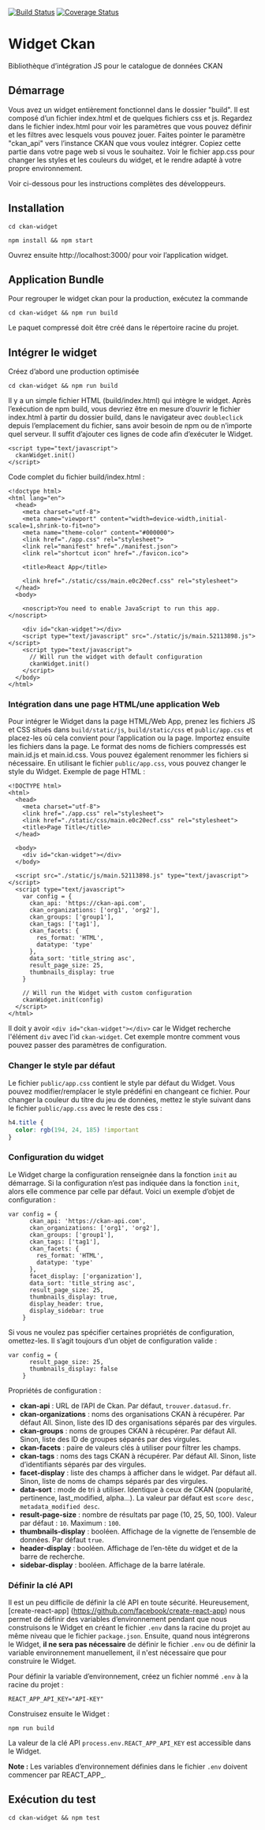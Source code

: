 [![Build Status](https://travis-ci.org/neogeo-technologies/ckan-widget.svg?branch=master)](https://travis-ci.org/neogeo-technologies/ckan-widget)
[![Coverage Status](https://coveralls.io/repos/github/neogeo-technologies/ckan-widget/badge.svg?branch=master)](https://coveralls.io/github/neogeo-technologies/ckan-widget?branch=master)

# Widget Ckan

Bibliothèque d’intégration JS pour le catalogue de données CKAN

## Démarrage

Vous avez un widget entièrement fonctionnel dans le dossier "build". Il est composé d’un fichier index.html et de quelques fichiers css et js. Regardez dans le fichier index.html pour voir les paramètres que vous pouvez définir et les filtres avec lesquels vous pouvez jouer. Faites pointer le paramètre "ckan_api" vers l’instance CKAN que vous voulez intégrer. Copiez cette partie dans votre page web si vous le souhaitez. Voir le fichier app.css pour changer les styles et les couleurs du widget, et le rendre adapté à votre propre environnement.

Voir ci-dessous pour les instructions complètes des développeurs.

## Installation

```
cd ckan-widget

npm install && npm start
```

Ouvrez ensuite http://localhost:3000/ pour voir l’application widget.

## Application Bundle

Pour regrouper le widget ckan pour la production, exécutez la commande
```
cd ckan-widget && npm run build
```

Le paquet compressé doit être créé dans le répertoire racine du projet.

## Intégrer le widget

Créez d’abord une production optimisée
```
cd ckan-widget && npm run build
```

Il y a un simple fichier HTML (build/index.html) qui intègre le widget. Après l’exécution de npm build, vous devriez être en mesure d’ouvrir le fichier index.html à partir du dossier build, dans le navigateur avec `doubleclick` depuis l’emplacement du fichier, sans avoir besoin de npm ou de n’importe quel serveur. Il suffit d’ajouter ces lignes de code afin d’exécuter le Widget.

```
<script type="text/javascript">
  ckanWidget.init()
</script>
```

Code complet du fichier build/index.html :

```
<!doctype html>
<html lang="en">
  <head>
    <meta charset="utf-8">
    <meta name="viewport" content="width=device-width,initial-scale=1,shrink-to-fit=no">
    <meta name="theme-color" content="#000000">
    <link href="./app.css" rel="stylesheet">
    <link rel="manifest" href="./manifest.json">
    <link rel="shortcut icon" href="./favicon.ico">

    <title>React App</title>

    <link href="./static/css/main.e0c20ecf.css" rel="stylesheet">
  </head>
  <body>

    <noscript>You need to enable JavaScript to run this app.</noscript>

    <div id="ckan-widget"></div>
    <script type="text/javascript" src="./static/js/main.52113898.js"></script>
    <script type="text/javascript">
      // Will run the widget with default configuration
      ckanWidget.init()
    </script>
  </body>
</html>
```

### Intégration dans une page HTML/une application Web

Pour intégrer le Widget dans la page HTML/Web App, prenez les fichiers JS et CSS situés dans `build/static/js`, `build/static/css` et `public/app.css` et placez-les où cela convient pour l’application ou la page. Importez ensuite les fichiers dans la page. Le format des noms de fichiers compressés est main.id.js et main.id.css. Vous pouvez également renommer les fichiers si nécessaire. En utilisant le fichier `public/app.css`, vous pouvez changer le style du Widget. Exemple de page HTML :
```
<!DOCTYPE html>
<html>
  <head>
    <meta charset="utf-8">
    <link href="./app.css" rel="stylesheet">
    <link href="./static/css/main.e0c20ecf.css" rel="stylesheet">
    <title>Page Title</title>
  </head>

  <body>
    <div id="ckan-widget"></div>
  </body>

  <script src="./static/js/main.52113898.js" type="text/javascript"></script>
  <script type="text/javascript">
    var config = {
      ckan_api: 'https://ckan-api.com',
      ckan_organizations: ['org1', 'org2'],
      ckan_groups: ['group1'],
      ckan_tags: ['tag1'],
      ckan_facets: {
        res_format: 'HTML',
        datatype: 'type'
      },
      data_sort: 'title_string asc',
      result_page_size: 25,
      thumbnails_display: true
    }

    // Will run the Widget with custom configuration
    ckanWidget.init(config)
  </script>
</html>
```
Il doit y avoir `<div id="ckan-widget"></div>` car le Widget recherche l'élément `div` avec l'id `ckan-widget`.
Cet exemple montre comment vous pouvez passer des paramètres de configuration.

### Changer le style par défaut

Le fichier `public/app.css` contient le style par défaut du Widget. Vous pouvez modifier/remplacer le style prédéfini en changeant ce fichier.
Pour changer la couleur du titre du jeu de données, mettez le style suivant dans le fichier `public/app.css` avec le reste des css :

```css
h4.title {
  color: rgb(194, 24, 185) !important
}
```

### Configuration du widget

Le Widget charge la configuration renseignée dans la fonction `init` au démarrage. Si la configuration n’est pas indiquée dans la fonction `init`, alors elle commence par celle par défaut. Voici un exemple d’objet de configuration :
```
var config = {
      ckan_api: 'https://ckan-api.com',
      ckan_organizations: ['org1', 'org2'],
      ckan_groups: ['group1'],
      ckan_tags: ['tag1'],
      ckan_facets: {
        res_format: 'HTML',
        datatype: 'type'
      },
      facet_display: ['organization'],
      data_sort: 'title_string asc',
      result_page_size: 25,
      thumbnails_display: true,
      display_header: true,
      display_sidebar: true
    }
```

Si vous ne voulez pas spécifier certaines propriétés de configuration, omettez-les. Il s’agit toujours d’un objet de configuration valide :

```
var config = {
      result_page_size: 25,
      thumbnails_display: false
    }
```

Propriétés de configuration :

* **ckan-api** : URL de l’API de Ckan. Par défaut, `trouver.datasud.fr`. 
* **ckan-organizations** : noms des organisations CKAN à récupérer. Par défaut All. Sinon, liste des ID des organisations séparés par des virgules.
* **ckan-groups** : noms de groupes CKAN à récupérer. Par défaut All. Sinon, liste des ID de groupes séparés par des virgules. 
* **ckan-facets** : paire de valeurs clés à utiliser pour filtrer les champs. 
* **ckan-tags** : noms des tags CKAN à récupérer. Par défaut All. Sinon, liste d’identifiants séparés par des virgules.
* **facet-display** : liste des champs à afficher dans le widget. Par défaut all. Sinon, liste de noms de champs séparés par des virgules. 
* **data-sort** : mode de tri à utiliser. Identique à ceux de CKAN (popularité, pertinence, last_modified, alpha…). La valeur par défaut est `score desc, metadata_modified desc`. 
* **result-page-size** : nombre de résultats par page (10, 25, 50, 100). Valeur par défaut : `10`. Maximum : `100`. 
* **thumbnails-display** : booléen. Affichage de la vignette de l’ensemble de données. Par défaut `true`. 
* **header-display** : booléen. Affichage de l’en-tête du widget et de la barre de recherche.
* **sidebar-display** : booléen. Affichage de la barre latérale.

### Définir la clé API

Il est un peu difficile de définir la clé API en toute sécurité. Heureusement, [create-react-app] (https://github.com/facebook/create-react-app) nous permet de définir des variables d’environnement pendant que nous construisons le Widget en créant le fichier `.env` dans la racine du projet au même niveau que le fichier `package.json`. Ensuite, quand nous intégrerons le Widget, **il ne sera pas nécessaire** de définir le fichier `.env` ou de définir la variable environnement manuellement, il n'est nécessaire que pour construire le Widget.

Pour définir la variable d’environnement, créez un fichier nommé `.env` à la racine du projet :
```
REACT_APP_API_KEY="API-KEY"
```

Construisez ensuite le Widget :
```
npm run build
```

La valeur de la clé API `process.env.REACT_APP_API_KEY` est accessible dans le Widget.

**Note :** Les variables d’environnement définies dans le fichier `.env` doivent commencer par REACT_APP_.

## Exécution du test

```
cd ckan-widget && npm test
```

